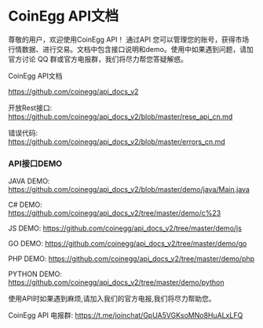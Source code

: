 # CoinEgg API文档

尊敬的用户，欢迎使用CoinEgg API！ 通过API 您可以管理您的账号，获得市场行情数据、进行交易。文档中包含接口说明和demo。使用中如果遇到问题，请加官方讨论 QQ 群或官方电报群，我们将尽力帮您答疑解惑。

CoinEgg API文档

<https://github.com/coinegg/api_docs_v2>

开放Rest接口:
<https://github.com/coinegg/api_docs_v2/blob/master/rese_api_cn.md>

错误代码:
<https://github.com/coinegg/api_docs_v2/blob/master/errors_cn.md>

### API接口DEMO

JAVA DEMO: <https://github.com/coinegg/api_docs_v2/blob/master/demo/java/Main.java>


C# DEMO: <https://github.com/coinegg/api_docs_v2/tree/master/demo/c%23>


JS DEMO: <https://github.com/coinegg/api_docs_v2/tree/master/demo/js>

GO DEMO: <https://github.com/coinegg/api_docs_v2/tree/master/demo/go>

PHP DEMO: <https://github.com/coinegg/api_docs_v2/tree/master/demo/php>

PYTHON DEMO: <https://github.com/coinegg/api_docs_v2/tree/master/demo/python>



使用API时如果遇到麻烦,请加入我们的官方电报,我们将尽力帮助您。

CoinEgg API 电报群: <https://t.me/joinchat/GpUA5VGKsoMNo8HuALxLFQ>